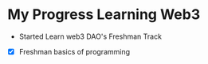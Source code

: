# My Progress Learning Web3
* Started Learn web3 DAO's Freshman Track
* [x] Freshman basics of programming 
